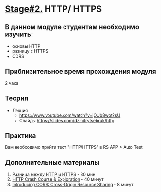 # [Stage#2.](../../) HTTP/ HTTPS
## В данном модуле студентам необходимо изучить:
- основы HTTP
- разницу с HTTPS
- CORS

## Приблизительное время прохождения модуля
2 часа

## Теория 
- Лекция
    - https://www.youtube.com/watch?v=jOUb8wot2sU
    - Слайды https://slides.com/dzmitrytsebruk/http

## Практика 
Вам необходимо пройти тест "HTTP/HTTPS" в RS APP > Auto Test

## Дополнительные материалы
 1. [Разница между HTTP и HTTPS](https://hostiq.ua/wiki/http-https/) - 30 мин
 2. [HTTP Crash Course & Exploration](https://youtu.be/iYM2zFP3Zn0) - 40 минут
 3. [Introducing CORS: Cross-Origin Resource Sharing](https://www.youtube.com/watch?v=JVZIhCVFJ9c) - 8 минут
